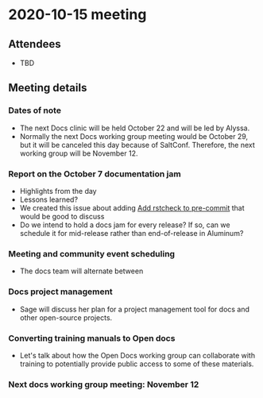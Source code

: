# 2020-10-15 meeting

## Attendees

* TBD

## Meeting details

### Dates of note

- The next Docs clinic will be held October 22 and will be led by Alyssa.
- Normally the next Docs working group meeting would be October 29, but it will
  be canceled this day because of SaltConf. Therefore, the next working group
  will be November 12.

### Report on the October 7 documentation jam

- Highlights from the day
- Lessons learned?
- We created this issue about adding [Add rstcheck to pre-commit](https://github.com/saltstack/salt/issues/58668)
  that would be good to discuss
- Do we intend to hold a docs jam for every release? If so, can we schedule it
  for mid-release rather than end-of-release in Aluminum?

### Meeting and community event scheduling

- The docs team will alternate between

### Docs project management

- Sage will discuss her plan for a project management tool for docs and other
  open-source projects.

### Converting training manuals to Open docs

- Let's talk about how the Open Docs working group can collaborate with training
  to potentially provide public access to some of these materials.

### Next docs working group meeting: November 12
